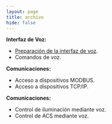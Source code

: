 ```yaml
---
layout: page
title: archivo
hide: false
---
```


**Interfaz de Voz:**
 - [Preparación de la interfaz de voz](/2017/05/07/preparacion_interfaz_voz).
 - Comandos de voz.
 
 **Comunicaciones:**
 - Acceso a dispositivos MODBUS.
 - Acceso a dispositivos TCP/IP.
 
 **Comunicaciones:**
- Control de iluminación mediante voz.
- Control de ACS mediante voz.
